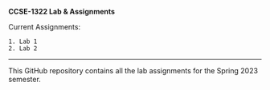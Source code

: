 **CCSE-1322 Lab & Assignments**

Current Assignments:

    1. Lab 1
    2. Lab 2

______________________
This GitHub repository contains all the lab assignments for 
the Spring 2023 semester.


